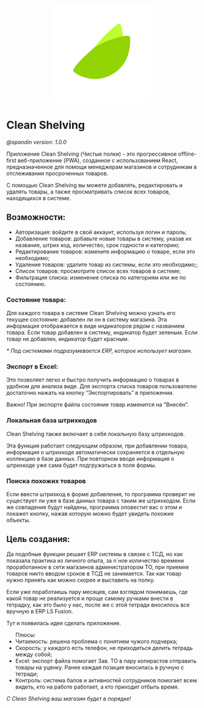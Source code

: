 <p align="center">
  <img src="https://github.com/spandin/clean-shelving/blob/main/public/icon-256x256.png" />
</p>

# Clean Shelving
<i>@spandin</i>
<i>version: 1.0.0</i>

Приложение Clean Shelving (Чистые полки) - это прогрессивное offline-first веб-приложение (PWA), созданное с использованием React, предназначенное для помощи менеджерам магазинов и сотрудникам в отслеживании просроченных товаров. 

С помощью Clean Shelving вы можете добавлять, редактировать и удалять товары, а также просматривать список всех товаров, находящихся в системе.

## Возможности:
<ul>
  <li>Авторизация: войдите в свой аккаунт, используя логин и пароль;</li>
  <li>Добавление товаров: добавьте новые товары в систему, указав их название, штрих код, количество, срок годности и категорию;</li>
  <li>Редактирование товаров: измените информацию о товаре, если это необходимо;</li>
  <li>Удаление товаров: удалите товар из системы, если это необходимо;;</li>
  <li>Список товаров: просмотрите список всех товаров в системе;</li>
  <li>Фильтрация списка: изменение списка по категориям или же по состоянию.</li>
</ul>

### Состояние товара:
Для каждого товара в системе Clean Shelving можно узнать его текущее состояние: добавлен ли он в систему магазина. Эта информация отображается в виде индикаторов рядом с названием товара.
Если товар добавлен в систему, индикатор будет зеленым. Если товар не добавлен, индикатор будет красным.

<i>* Под системами подразумевается ERP, которое использует магазин.</i>

### Экспорт в Excel:
Это позволяет легко и быстро получить информацию о товарах в удобном для анализа виде.
Для экспорта списка товаров пользователю достаточно нажать на кнопку “Экспортировать” в приложении. 

Важно! При экспорте файла состояние товар изменится на "Внесён".

### Локальная база штрихкодов
Clean Shelving также включает в себя локальную базу штрихкодов. 

Эта функция работает следующим образом, при добавлении товара, информация о штрихкоде автоматически сохраняется в отдельную коллекцию в базе данных. При повторном вводе информация о штрихкоде уже сама будет подгружаться в поля формы.

### Поиска похожих товаров
Если ввести штрихкод в форме добавления, то программа проверит не существует ли уже в базе данных товара с таким же штрихкодом. Если же совпадения будут найдены, программа оповестит вас о этом и покажет кнопку, нажав которую можно будет увидеть похожие объекты.

## Цель создания:
Да подобные функции решает ERP системы в связке с ТСД, но как показала практика из личного опыта, за n`ное количество времени проработанное в сети магазинов администратором ТО, при приемке товаров никто вводом сроков в ТСД не занимается. Так как товар нужно принять как можно скорее и выставить на полку. 

Если уже поработаешь пару месяцев, сам взглядом понимаешь, где какой товар не реализуется и проще самому ручками внести в тетрадку, как это было у нас, после же с этой тетради вносилось все вручную в ERP LS Fusion.

Тут и появилась идея сделать приложение.

<ul>Плюсы:
<li>Читаемость: решена проблема с понятием чужого подчерка;</li>
<li>Скорость: у каждого есть телефон, не приходиться делить тетрадь между собой;</li>
<li>Excel: экспорт файла помогает Зав. ТО в пару копирастов отправить товары на уценку. Ранее каждая позиция вносилась в ручную с тетради;</li>
<li>Контроль: система балов и активностей сотрудников помогает всем видеть, кто на работе работает, а кто приходит отбыть время.</li>
</ul>

<i>С Clean Shelving ваш магазин будет в порядке!</i>
